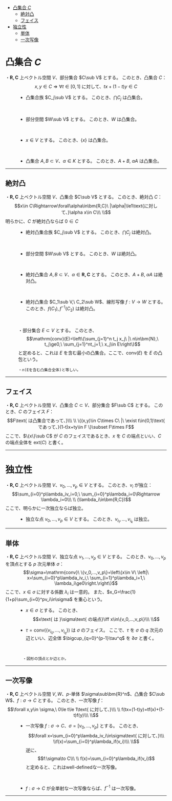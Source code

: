 
- [凸集合 $C$](#凸集合-c)
  - [絶対凸](#絶対凸)
  - [フェイス](#フェイス)
- [独立性](#独立性)
  - [単体](#単体)
  - [一次写像](#一次写像)



# 凸集合 $C$

<dl><dt>

・$\bm{R,C}$ 上ベクトル空間 $V$、部分集合 $C\sub V$ とする。
このとき、凸集合 $C$：
$$x,y\in C\Rightarrow\forall t\in[0,1]\text{ に対して、}tx+(1-t)y\in C$$

</dt><dd>

- 凸集合族 $C_j\sub V$ とする。
このとき、$\bigcap C_j$ は凸集合。
<br>

- 部分空間 $W\sub V$ とする。
このとき、$W$ は凸集合。
<br>

- $x\in V$ とする。
このとき、$\{x\}$ は凸集合。
<br>

- 凸集合 $A,B\subset V$、$\alpha\in K$ とする。
このとき、$A+B,\ \alpha A$ は凸集合。

</dd></dl> 

---

## 絶対凸

<dl><dt>

・$\bm{R,C}$ 上ベクトル空間 $V$、凸集合 $C\sub V$ とする。
このとき、絶対凸 $C$：
$$x\in C\Rightarrow\forall\alpha\in\bm{R,C}\ |\alpha|\le1\text{に対して、}\alpha x\in C\\\ \\$$明らかに、$C$ が絶対凸ならば $0\in C$
<br>

</dt><dd>

- 絶対凸集合族 $C_j\sub V$ とする。
このとき、$\bigcap C_j$ は絶対凸。
<br>


- 部分空間 $W\sub V$ とする。
このとき、$W$ は絶対凸。
<br>

- 絶対凸集合 $A,B\subset V$、$\alpha\in\bm{R,C}$ とする。
このとき、$A+B,\ \alpha A$ は絶対凸。
<br>

- 絶対凸集合 $C_1\sub V,\ C_2\sub W$、線形写像 $f:V\to W$ とする。
このとき、$f(C_1),f^{-1}(C_2)$ は絶対凸。
<br>

・部分集合 $E\subset V$ とする。
このとき、
$$\mathrm{conv}(E)=\left\{\sum_{j=1}^n t_j x_j\ |\ n\in\bm{N},\ t_j\ge0,\ \sum_{j=1}^nt_j=1,\ x_j\in E\right\}$$
と定めると、これは $E$ を含む最小の凸集合。ここで、$\mathrm{conv}(E)$ を $E$ の凸包という。
<br>

    ・∩(Eを含む凸集合全体)と等しい。

</dd></dl> 

---

## フェイス

・$\bm{R,C}$ 上ベクトル空間 $V$、凸集合 $C\subset V$、部分集合 $F\sub C$ とする。
このとき、$C$ のフェイス $F$：
$$F\text{ は凸集合であって、}\\\ \\
\{(x,y)\in C\times C\ |\ \exist t\in(0,1)\text{ であって、}(1-t)x+ty\in F \}\subset F\times F$$
ここで、$\{x\}\sub C$ が $C$ のフェイスであるとき、$x$ を $C$ の端点といい、$C$ の端点全体を $\mathrm{ext}(C)$ と書く。
<br>

---

# 独立性

<dl><dt>

・$\bm{R,C}$ 上ベクトル空間 $V$、$v_0,...,v_p\in V$ とする。
このとき、$v_i$ が独立：
$$\sum_{i=0}^p\lambda_iv_i=0,\ \sum_{i=0}^p\lambda_i=0\Rightarrow \lambda_i=0\\\ \\
(\lambda_i\in\bm{R,C})$$
ここで、明らかに一次独立ならば独立。
<br>

</dt><dd>

- 独立な点 $v_0,...,v_p\in V$ とする。
このとき、$v_{i_1},...,v_{i_k}$ は独立。

</dd></dl> 

---

## 単体

<dl><dt>

・$\bm{R,C}$ 上ベクトル空間 $V$、独立な点 $v_1,...,v_p\in V$ とする。
このとき、$v_0,...,v_p$ を頂点とする $p$ 次元単体 $\sigma$：
$$\sigma=\mathrm{conv}\ \{v_0,...,v_p\}=\left\{x\in V\ \left|\ x=\sum_{i=0}^p\lambda_iv_i,\ \sum_{i=1}^p\lambda_i=1,\ \lambda_i\ge0\right.\right\}$$
ここで、$x\in\sigma$ に対する係数 $\lambda_i$ は一意的。
また、$x_G=\frac{1}{1+p}\sum_{i=0}^pv_i\in\sigma$ を重心という。
<br>

</dt><dd>

- $x\in\sigma$ とする。
このとき、
$$x\text{ は }\sigma\text{ の端点}\iff x\in\{v_0,...,v_p\}\\\ \\$$

- $\tau=\mathrm{conv}(\{v_{i_0},...,v_{i_q}\})$ は $\sigma$ のフェイス。
ここで、$\tau$ を $\sigma$ の $q$ 次元の辺といい、辺全体 $\bigcup_{q=0}^{p-1}\tau^q$ を $\partial\sigma$ と書く。
<br>

      ・図形の頂点とか辺とか。



</dd></dl> 

---

## 一次写像

<dl><dt>

・$\bm{R,C}$ 上ベクトル空間 $V,W$、$p$-単体 $\sigma\sub\bm{R}^n$、凸集合 $C\sub W$、$f:\sigma\to C$ とする。
このとき、一次写像 $f$：
$$\forall x,y\in \sigma,\ 0\le t\le 1\text{ に対して、}\\\ \\
f(tx+(1-t)y)=tf(x)+(1-t)f(y)\\\ \\$$

</dt><dd>

- 一次写像 $f:\sigma\to C$、$\sigma=[v_0,...,v_p]$ とする。
このとき、
$$\forall x=\sum_{i=0}^p\lambda_iv_i\in\sigma\text{ に対して、}\\\ \\f(x)=\sum_{i=0}^p\lambda_if(v_i)\\\ \\$$
逆に、$$f:\sigma\to C\\\ \\
f(x)=\sum_{i=0}^p\lambda_if(v_i)$$
と定めると、これはwell-definedな一次写像。
<br>

- $f:\sigma\to C$ が全単射な一次写像ならば、$f^{-1}$ は一次写像。

</dd></dl>

---



